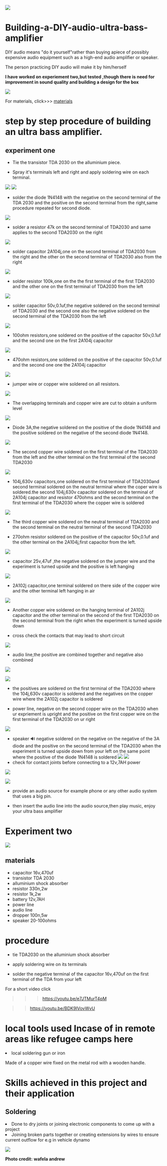![](docs/wafela.jpg)

# Building-a-DIY-audio-ultra-bass-amplifier

DIY audio means "do it yourself"rather than buying apiece of possibly expensive audio equipment such as a high-end audio amplifier or speaker.

The person practicing DIY audio will make it by him/herself

**I have worked on experiement two,but tested ,though there is need for improvement in sound quality and building a design for the box**


![](Images/crosscheck.png)

For materials, click>>> [materials](Material-details.csv)

# step by step procedure of building an ultra bass amplifier. 

## experiment one
- Tie the transistor TDA 2030 on the alluminium piece.

- Spray it's terminals left and right and apply soldering wire on each terminal.

![](Images/tyingTDA2030.png)
![](Images/Applysolder.png)

- solder the diode 1N4148 with the negative on the second terminal of the TDA 2030 and the positive on the second terminal from the right,same procedure repeated for second diode.

![](Images/solderdiode1N4148.png)


- solder a resistor 47k on the second terminal of TDA2030 and same applies to the second TDA2030 on the right

![](Images/Solderresistor47k.png)

- solder capacitor 2A104j,one on the second terminal of TDA2030 from the right and the other on the second terminal of TDA2030 also from the right

![](Images/solder2a104.png)

- solder resistor 100k,one on the the first terminal of the first TDA2030 and the other one on the first terminal of TDA2030 from the left

![](Images/resistor100k.png)

- solder capacitor 50v,0.1uf,the negative soldered on the second terminal of TDA2030 and the second one also the negative soldered on the second terminal of the TDA2030 from the left

![](Images/50v0.1uf.png)

- 100ohm resistors,one soldered on the positive of the capacitor 50v,0.1uf and the second one on the first 2A104j capacitor

![](Images/100ohmresistor.png)

- 470ohm resistors,one soldered on the positive of the capacitor 50v,0.1uf and the second one one the 2A104j capacitor

![](Images/470ohmresistor.png)

- jumper wire or copper wire soldered on all resistors.

![](Images/solderthecopperjrs.png)

- The overlapping terminals and copper wire are cut to obtain a uniform level

![](Images/cutoverlap.png)

- Diode 3A,the negative soldered on the positive of the diode 1N4148 and the positive soldered on the negative of the second diode 1N4148.

![](Images/diode3A.png)

- The second copper wire soldered on the first terminal of the TDA2030 from the left and the other terminal on the first terminal of the second TDA2030

![](Images/Anothercopperwire.png)

- 104j,630v capacitors,one soldered on the first terminal of TDA2030and second terminal soldered on the neutral terminal where the coper wire is soldered.the second 104j,630v capacitor soldered on the terminal of 2A104j capacitor and resistor 470ohms and the second terminal on the first terminal of the TDA2030 where the copper wire is soldered

![](Images/104j630v.png)

- The third copper wire soldered on the neutral terminal of TDA2030 and the second terminal on the neutral terminal of the second TDA2030



- 270ohm resistor soldered on the positive of the capacitor 50v,0.1uf and the other terminal on the 2A104j,first capacitor from the left.

![](Images/270ohmresistor.png)

- capacitor 25v,47uf ,the negative soldered on the jumper wire and the experiment is turned upside and the positive is left hanging

![](Images/capacitor25v47uf.png)

- 2A102j capacitor,one terminal soldered on there side of the copper wire and the other terminal left hanging in air

![](Images/2A102jcapacitor.png)

- Another copper wire soldered on the hanging terminal of 2A102j capacitor and the other terminal on the second of the first TDA2030 on the second terminal from the right when the experiment is turned upside down



- cross check the contacts that may lead to short circuit

![](Images/crosscheck.png)

- audio line,the positive are combined together and negative also combined

![](Images/positiveconegco.png)

![](Images/solderaudioline.png)

- the positives are soldered on the first terminal of the TDA2030 where the 104j,630v capacitor is soldered and the negatives on the copper wire where the 2A102j capacitor is soldered

- power line, negative on the second copper wire on the TDA2030 when ur expriement is upright and the positive on the first copper wire on the first terminal of the TDA2030 on ur right

![](Images/powerline.png)

- speaker 🔊 negative soldered on the negative on the negative of the 3A diode and the positive on the second terminal of the TDA2030 when the experiment is turned upside down from your left on the same point where the positive of the diode 1N4148 is soldered
![](Images/speakersolder1.png) ![](Images/speakersolder2.png)
- check for contact joints before connecting to a 12v,7AH power

![](Images/connectpowersce.png)

![](Images/battery12v7AH.jpg)

- provide an audio source for example phone or any other audio system that uses a big pin.

- then insert the audio line into the audio source,then play music, enjoy your ultra bass amplifier

# Experiment two

![](Images/TRIAL.jpg)

## materials
- capacitor 16v,470uf
- transistor TDA 2030
- alluminium shock absorber
- resistor 330n,2w
- resistor 1k,2w
- battery 12v,7AH
- power line
- audio line 
- dropper 100n,5w
- speaker 20-100ohms

# procedure

- tie TDA2030 on the alluminium shock absorber

- apply soldering wire on its terminals

- solder the negative terminal of the capacitor 16v,470uf on the first terminal of the TDA from your left

For a short video click 

>>> https://youtu.be/e7JTMurT4pM

>>   https://youtu.be/BDK9lVovWvU


<h1>local tools used Incase of in remote areas like refugee camps here</h1>


<li>local soldering gun or iron</h1>

Made of a copper wire fixed on the metal rod with a wooden handle.



<h1>Skills achieved in this project and their application</h1>
<h2>Soldering</h2>
<li>Done to dry joints or joining electronic components to come up with a project</li>

<li>Joining broken parts together or creating extensions by wires to ensure current outflow for e.g in vehicle dynamo</li>



![](Images/IMG_20230319_030331_451.jpg)

**Photo credit:** **wafela andrew** 

